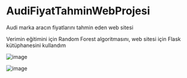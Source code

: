 # AudiFiyatTahminWebProjesi
Audi marka aracın fiyatlarını tahmin eden web sitesi

Verimin eğitimini için Random Forest algoritmasını, web sitesi için Flask kütüphanesini kullandım


![image](https://user-images.githubusercontent.com/62389004/166107469-af576db6-c2ac-4868-9a38-f7de22e769b3.png)

![image](https://user-images.githubusercontent.com/62389004/166107480-548dca0f-5dd6-4079-b7c9-1410bfd0f0ee.png)
